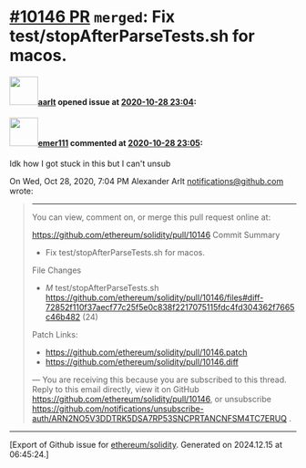 # [\#10146 PR](https://github.com/ethereum/solidity/pull/10146) `merged`: Fix test/stopAfterParseTests.sh for macos.

#### <img src="https://avatars.githubusercontent.com/u/5008794?u=aa5f725afdad81154a79cd5ab6be9340b08da4a9&v=4" width="50">[aarlt](https://github.com/aarlt) opened issue at [2020-10-28 23:04](https://github.com/ethereum/solidity/pull/10146):



#### <img src="https://avatars.githubusercontent.com/u/73115323?v=4" width="50">[emer111](https://github.com/emer111) commented at [2020-10-28 23:05](https://github.com/ethereum/solidity/pull/10146#issuecomment-718258152):

Idk how I got stuck in this but I can't unsub

On Wed, Oct 28, 2020, 7:04 PM Alexander Arlt <notifications@github.com>
wrote:

> ------------------------------
> You can view, comment on, or merge this pull request online at:
>
>   https://github.com/ethereum/solidity/pull/10146
> Commit Summary
>
>    - Fix test/stopAfterParseTests.sh for macos.
>
> File Changes
>
>    - *M* test/stopAfterParseTests.sh
>    <https://github.com/ethereum/solidity/pull/10146/files#diff-72852f110f37aecf77c25f5e0c838f2217075115fdc4fd304362f7665c46b482>
>    (24)
>
> Patch Links:
>
>    - https://github.com/ethereum/solidity/pull/10146.patch
>    - https://github.com/ethereum/solidity/pull/10146.diff
>
> —
> You are receiving this because you are subscribed to this thread.
> Reply to this email directly, view it on GitHub
> <https://github.com/ethereum/solidity/pull/10146>, or unsubscribe
> <https://github.com/notifications/unsubscribe-auth/ARN2NO5V3DDTRK5DSA7RP53SNCPRTANCNFSM4TC7ERUQ>
> .
>


-------------------------------------------------------------------------------



[Export of Github issue for [ethereum/solidity](https://github.com/ethereum/solidity). Generated on 2024.12.15 at 06:45:24.]
